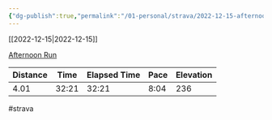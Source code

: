 ```yaml
---
{"dg-publish":true,"permalink":"/01-personal/strava/2022-12-15-afternoon-run/"}
---
```



[[2022-12-15\|2022-12-15]]

[Afternoon Run](https://www.strava.com/activities/8253559464)

| Distance | Time  | Elapsed Time | Pace | Elevation |
| -------- | ----- | ------------ | ---- | --------- |
| 4.01     | 32:21 | 32:21        | 8:04 | 236       |




#strava
